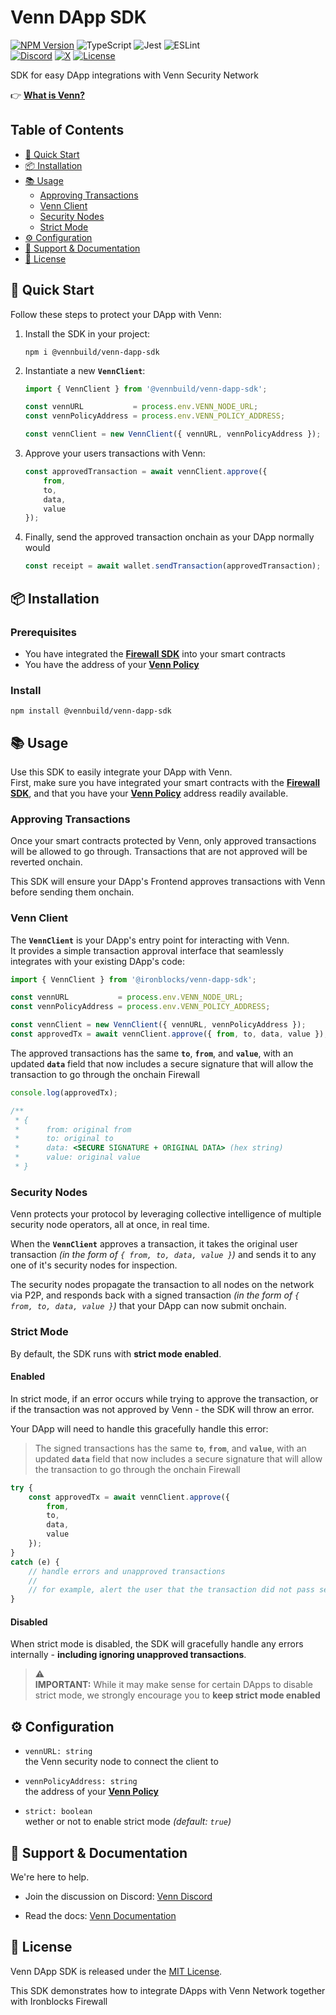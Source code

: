 <!-- omit from toc -->
# Venn DApp SDK

[![NPM Version](https://img.shields.io/npm/v/@vennbuild/cli?style=for-the-badge)](https://www.npmjs.com/~vennbuild)
![TypeScript](https://img.shields.io/badge/typescript-%23007ACC.svg?style=for-the-badge&logo=typescript&logoColor=white)
![Jest](https://img.shields.io/badge/-jest-%23C21325?style=for-the-badge&logo=jest&logoColor=white)
![ESLint](https://img.shields.io/badge/ESLint-4B3263?style=for-the-badge&logo=eslint&logoColor=white)  
[![Discord](https://img.shields.io/badge/Discrd-blue?logo=discord&logoColor=white&style=for-the-badge)](https://discord.com/channels/1065679814289268929)
[![X](https://img.shields.io/badge/@VennBuild-gray?style=for-the-badge&logo=x)](https://twitter.com/VennBuild)
[![License](https://img.shields.io/badge/License-MIT-green.svg?style=for-the-badge)](https://opensource.org/licenses/MIT)

SDK for easy DApp integrations with Venn Security Network

👉 [**What is Venn?**](https://docs.venn.build/)

<!-- omit from toc -->
## Table of Contents

- [🚀 Quick Start](#-quick-start)
- [📦 Installation](#-installation)
- [📚 Usage](#-usage)
  - [Approving Transactions](#approving-transactions)
  - [Venn Client](#venn-client)
  - [Security Nodes](#security-nodes)
  - [Strict Mode](#strict-mode)
- [⚙️ Configuration](#️-configuration)
- [💬 Support \& Documentation](#-support--documentation)
- [📜 License](#-license)

## 🚀 Quick Start

Follow these steps to protect your DApp with Venn:

1. Install the SDK in your project:

    ```shell
    npm i @vennbuild/venn-dapp-sdk
    ```

2. Instantiate a new **`VennClient`**:

    ```typescript
    import { VennClient } from '@vennbuild/venn-dapp-sdk';

    const vennURL           = process.env.VENN_NODE_URL;
    const vennPolicyAddress = process.env.VENN_POLICY_ADDRESS;

    const vennClient = new VennClient({ vennURL, vennPolicyAddress });
    ```

3. Approve your users transactions with Venn:

    ```typescript
    const approvedTransaction = await vennClient.approve({
        from,
        to,
        data,
        value
    });
    ```

4. Finally, send the approved transaction onchain as your DApp normally would

    ```typescript
    const receipt = await wallet.sendTransaction(approvedTransaction);
    ```

## 📦 Installation

<!-- omit from toc -->
### Prerequisites

- You have integrated the [**Firewall SDK**](https://www.npmjs.com/package/@vennbuild/cli#firewall-integration) into your smart contracts
- You have the address of your [**Venn Policy**](https://www.npmjs.com/package/@vennbuild/cli#venn-integration)

<!-- omit from toc -->
### Install

```shell
npm install @vennbuild/venn-dapp-sdk
```

## 📚 Usage

Use this SDK to easily integrate your DApp with Venn.  
First, make sure you have integrated your smart contracts with the  [**Firewall SDK**](https://www.npmjs.com/package/@vennbuild/cli#firewall-integration), and that you have your [**Venn Policy**](https://www.npmjs.com/package/@vennbuild/cli#venn-integration) address readily available.

### Approving Transactions

Once your smart contracts protected by Venn, only approved transactions will be allowed to go through. Transactions that are not approved will be reverted onchain.

This SDK will ensure your DApp's Frontend approves transactions with Venn before sending them onchain.

### Venn Client

The **`VennClient`** is your DApp's entry point for interacting with Venn.  
It provides a simple transaction approval interface that seamlessly integrates with your existing DApp's code:

```typescript
import { VennClient } from '@ironblocks/venn-dapp-sdk';

const vennURL           = process.env.VENN_NODE_URL;
const vennPolicyAddress = process.env.VENN_POLICY_ADDRESS;

const vennClient = new VennClient({ vennURL, vennPolicyAddress });
const approvedTx = await vennClient.approve({ from, to, data, value });
```

The approved transactions has the same **`to`**, **`from`**, and **`value`**, with an updated **`data`** field that now includes a secure signature that will allow the transaction to go through the onchain Firewall

```typescript
console.log(approvedTx);

/**
 * {
 *      from: original from
 *      to: original to
 *      data: <SECURE SIGNATURE + ORIGINAL DATA> (hex string)
 *      value: original value
 * }
```

### Security Nodes

Venn protects your protocol by leveraging collective intelligence of multiple security node operators, all at once, in real time.

When the **`VennClient`** approves a transaction, it takes the original user transaction *(in the form of `{ from, to, data, value }`)* and sends it to any one of it's security nodes for inspection.

The security nodes propagate the transaction to all nodes on the network via P2P, and responds back with a signed transaction *(in the form of `{ from, to, data, value }`)* that your DApp can now submit onchain.

### Strict Mode

By default, the SDK runs with **strict mode enabled**.

<!-- omit from toc -->
#### Enabled

In strict mode, if an error occurs while trying to approve the transaction, or if the transaction was not approved by Venn - the SDK will throw an error.

Your DApp will need to handle this gracefully handle this error:
> The signed transactions has the same **`to`**, **`from`**, and **`value`**, with an updated **`data`** field that now includes a secure signature that will allow the transaction to go through the onchain Firewall

```typescript
try {
    const approvedTx = await vennClient.approve({
        from,
        to,
        data,
        value
    });
}
catch (e) {
    // handle errors and unapproved transactions
    //
    // for example, alert the user that the transaction did not pass security checks etc
}
```

<!-- omit from toc -->
#### Disabled

When strict mode is disabled, the SDK will gracefully handle any errors internally - **including ignoring unapproved transactions**.

> ⚠️  
> **IMPORTANT:** While it may make sense for certain DApps to disable strict mode, we strongly encourage you to **keep strict mode enabled**

## ⚙️ Configuration

- `vennURL: string`  
    the Venn security node to connect the client to

- `vennPolicyAddress: string`  
    the address of your  [**Venn Policy**](https://www.npmjs.com/package/@vennbuild/cli#venn-integration)

- `strict: boolean`  
    wether or not to enable strict mode *(default: `true`)*

## 💬 Support & Documentation

We're here to help.  

- Join the discussion on Discord: [Venn Discord](https://discord.gg/97cg6Qhg)

- Read the docs: [Venn Documentation](https://docs.venn.build)

## 📜 License

Venn DApp SDK is released under the [MIT License](LICENSE).

This SDK demonstrates how to integrate DApps with Venn Network together with Ironblocks Firewall
